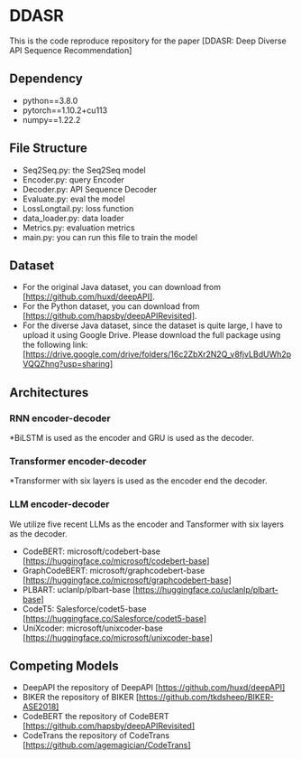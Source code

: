 # DDASR
This is the code reproduce repository for the paper [DDASR: Deep Diverse API Sequence Recommendation]
## Dependency
* python==3.8.0
* pytorch==1.10.2+cu113
* numpy==1.22.2

## File Structure
* Seq2Seq.py: the Seq2Seq model
* Encoder.py: query Encoder
* Decoder.py: API Sequence Decoder
* Evaluate.py: eval the model
* LossLongtail.py: loss function
* data_loader.py: data loader
* Metrics.py: evaluation metrics
* main.py: you can run this file to train the model
## Dataset
* For the original Java dataset, you can download from [https://github.com/huxd/deepAPI].
* For the Python dataset, you can download from [https://github.com/hapsby/deepAPIRevisited].
* For the diverse Java dataset, since the dataset is quite large, I have to upload it using Google Drive. Please download the full package using the following link:
[https://drive.google.com/drive/folders/16c2ZbXr2N2Q_v8fjvLBdUWh2pVQQZhng?usp=sharing]

## Architectures
### RNN encoder-decoder
*BiLSTM is used as the encoder and GRU is used as the decoder.
### Transformer encoder-decoder
*Transformer with six layers is used as the encoder end the decoder.
### LLM encoder-decoder
We utilize five recent LLMs as the encoder and Tansformer with six layers as the decoder.
* CodeBERT: microsoft/codebert-base [https://huggingface.co/microsoft/codebert-base]
* GraphCodeBERT: microsoft/graphcodebert-base [https://huggingface.co/microsoft/graphcodebert-base]
* PLBART: uclanlp/plbart-base [https://huggingface.co/uclanlp/plbart-base]
* CodeT5: Salesforce/codet5-base [https://huggingface.co/Salesforce/codet5-base]
* UniXcoder: microsoft/unixcoder-base [https://huggingface.co/microsoft/unixcoder-base]

## Competing Models
* DeepAPI
the repository of DeepAPI [https://github.com/huxd/deepAPI]
* BIKER
the repository of BIKER [https://github.com/tkdsheep/BIKER-ASE2018]
* CodeBERT
the repository of CodeBERT [https://github.com/hapsby/deepAPIRevisited]
* CodeTrans
the repository of CodeTrans [https://github.com/agemagician/CodeTrans]

